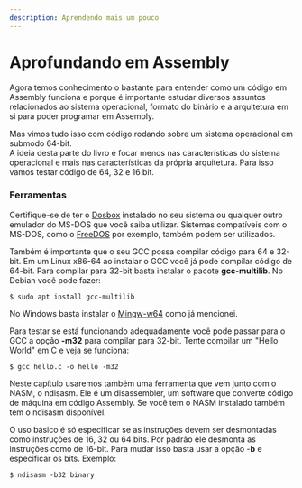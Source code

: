 ```yaml
---
description: Aprendendo mais um pouco
---
```


# Aprofundando em Assembly

Agora temos conhecimento o bastante para entender como um código em Assembly funciona e porque é importante estudar diversos assuntos relacionados ao sistema operacional, formato do binário e a arquitetura em si para poder programar em Assembly.

Mas vimos tudo isso com código rodando sobre um sistema operacional em submodo 64-bit.  
A ideia desta parte do livro é focar menos nas características do sistema operacional e mais nas características da própria arquitetura. Para isso vamos testar código de 64, 32 e 16 bit.

### Ferramentas

Certifique-se de ter o [Dosbox](https://www.dosbox.com/) instalado no seu sistema ou qualquer outro emulador do MS-DOS que você saiba utilizar. Sistemas compatíveis com o MS-DOS, como o [FreeDOS](http://freedos.org/) por exemplo, também podem ser utilizados.

Também é importante que o seu GCC possa compilar código para 64 e 32-bit. Em um Linux x86-64 ao instalar o GCC você já pode compilar código de 64-bit. Para compilar para 32-bit basta instalar o pacote **gcc-multilib**. No Debian você pode fazer:

```text
$ sudo apt install gcc-multilib
```

No Windows basta instalar o [Mingw-w64](https://mingw-w64.org/doku.php) como já mencionei.

Para testar se está funcionando adequadamente você pode passar para o GCC a opção **-m32** para compilar para 32-bit. Tente compilar um "Hello World" em C e veja se funciona:

```text
$ gcc hello.c -o hello -m32
```

Neste capítulo usaremos também uma ferramenta que vem junto com o NASM, o ndisasm. Ele é um disassembler, um software que converte código de máquina em código Assembly. Se você tem o NASM instalado também tem o ndisasm disponível.

O uso básico é só especificar se as instruções devem ser desmontadas como instruções de 16, 32 ou 64 bits. Por padrão ele desmonta as instruções como de 16-bit. Para mudar isso basta usar a opção -**b** e especificar os bits. Exemplo:

```text
$ ndisasm -b32 binary
```

